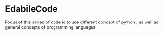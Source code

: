 # EdabileCode

Focus of this series of code is to use different concept of python , as well as general concepts of  programming languages.
